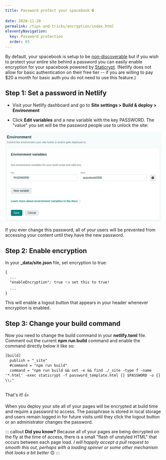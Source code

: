 ```yaml
---
title: Password protect your spacebook 🔒 

date: 2020-11-20
permalink: /tips-and-tricks/encryption/index.html
eleventyNavigation:
  key: Password protection
  order: 65 
---
```

By default, your spacebook is setup to be [non-discoverable](/privacy) but if you wish to protect your entire site behind a password you can easily enable encryption for your spacebook powered by [Staticrypt](https://github.com/robinmoisson/staticrypt). (Netlify does not allow for basic authentication on their free tier -- if you are willing to pay $20 a month for basic auth you do not need to use this feature.)

## Step 1: Set a password in Netlify

* Visit your Netlify dashboard and go to **Site settings > Build & deploy > Environment**

* Click **Edit variables** and a new variable with the key PASSWORD. The "value" you set will be the password people use to unlock the site:

![Password example](/static/img/password.png)

If you ever change this password, all of your users will be prevented from accessing your content until they have the new password.

## Step 2: Enable encryption

In your **_data/site.json** file, set encryption to true:

```
{
  ...
  "enableEncryption": true 👈 set this to true!
  ...
}

```

This will enable a logout button that appears in your header whenever encryption is enabled. 

## Step 3: Change your build command

Now you need to change the build command in your **netlify.toml** file. Comment out the current **npm run build** command and enable the command directly below it like so:  

```
[build]
  publish = "_site"
  #command = "npm run build" 
  command = "npm run build && set -e && find ./_site -type f -name '*.html' -exec staticrypt -f password_template.html {} $PASSWORD -o {} \\;"
  
```

That's it! 👍

When you deploy your site all of your pages will be encrypted at build time and require a password to access. The passphrase is stored in local storage and users remain logged in for future visits until they click the logout button or an administrator changes the password. 

::: callout
**Did you know?** Because all of your pages are being decrypted on the fly at the time of access, there is a small "flash of unstyled HTML" that occurs between each page load. *I will happily accept a pull request to smooth this out, perhaps with a loading spinner or some other mechanism that looks a bit better* 😊
:::
